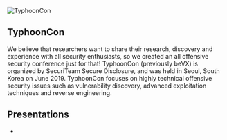 ![TyphoonCon](https://typhooncon.com/wp-content/uploads/2018/12/typhooncon-logo-blue-200x50.png)

## TyphoonCon

We believe that researchers want to share their research, discovery and experience with all security enthusiasts, so we created an all offensive security conference just for that!
TyphoonCon (previously beVX) is organized by SecuriTeam Secure Disclosure, and was held in Seoul, South Korea on June 2019.
TyphoonCon focuses on highly technical offensive security issues such as vulnerability discovery, advanced exploitation techniques and reverse engineering.

## Presentations

- []()
